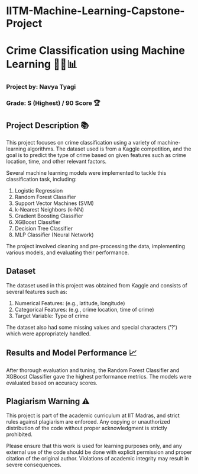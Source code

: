# IITM-Machine-Learning-Capstone-Project
# Crime Classification using Machine Learning 🕵️‍♂️📊
### Project by: Navya Tyagi
### Grade: S (Highest) / 90 Score 🏆
## Project Description 📚
This project focuses on crime classification using a variety of machine-learning algorithms. The dataset used is from a Kaggle competition, and the goal is to predict the type of crime based on given features such as crime location, time, and other relevant factors.

Several machine learning models were implemented to tackle this classification task, including:

1. Logistic Regression
2. Random Forest Classifier
3. Support Vector Machines (SVM)
4. k-Nearest Neighbors (k-NN)
5. Gradient Boosting Classifier
6. XGBoost Classifier
7. Decision Tree Classifier
8. MLP Classifier (Neural Network)
   
The project involved cleaning and pre-processing the data, implementing various models, and evaluating their performance. 

## Dataset
The dataset used in this project was obtained from Kaggle and consists of several features such as:

1. Numerical Features: (e.g., latitude, longitude)
2. Categorical Features: (e.g., crime location, time of crime)
3. Target Variable: Type of crime
   
The dataset also had some missing values and special characters ('?') which were appropriately handled.

## Results and Model Performance 📈
After thorough evaluation and tuning, the Random Forest Classifier and XGBoost Classifier gave the highest performance metrics. The models were evaluated based on accuracy scores.

## Plagiarism Warning ⚠️
This project is part of the academic curriculum at IIT Madras, and strict rules against plagiarism are enforced. Any copying or unauthorized distribution of the code without proper acknowledgment is strictly prohibited.

Please ensure that this work is used for learning purposes only, and any external use of the code should be done with explicit permission and proper citation of the original author. Violations of academic integrity may result in severe consequences.
